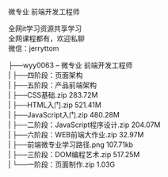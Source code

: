 微专业 前端开发工程师

全网it学习资源共享学习<br>全网课程都有，欢迎私聊<br>微信：jerryttom<br>

├──wyy0063 – 微专业 前端开发工程师<br> | ├──四阶段：页面架构<br> | ├──五阶段：产品前端架构<br> | ├──CSS基础.zip 283.72M<br> | ├──HTML入门.zip 521.41M<br> | ├──JavaScript入门.zip 480.28M<br> | ├──二阶段：JavaScript程序设计.zip 204.07M<br> | ├──六阶段：WEB前端大作业.zip 32.97M<br> | ├──前端微专业学习路径.png 107.71kb<br> | ├──三阶段：DOM编程艺术.zip 517.25M<br> | └──一阶段：页面制作.zip 1.03G
